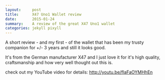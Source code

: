 ```yaml
---
layout:     post
title:      X47 Uno1 Wallet review
date:       2015-01-24
summary:    A review of the great X47 Uno1 wallet
categories: jekyll pixyll
---
```



A short review - and my first - of the wallet that has been my trusty companion for +/- 3 years and still it looks good.

It's from the German manufacturer X47 and I just love it for it's high quality, craftsmanship and how very well thought out this is.

check out my YouTube video for details:
http://youtu.be/flaFaOYMHhEn
